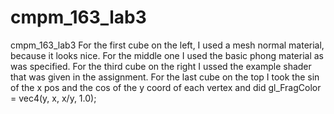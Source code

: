 # cmpm_163_lab3
cmpm_163_lab3
For the first cube on the left, I used a mesh normal material, because it looks nice. For the middle one I used the basic phong material as was specified. For the third cube on the right I ussed the example shader  that was given in the assignment. 
For the last cube on the top I took the sin of the x pos and the cos of the y coord of each vertex and did  gl_FragColor = vec4(y, x, x/y, 1.0);
